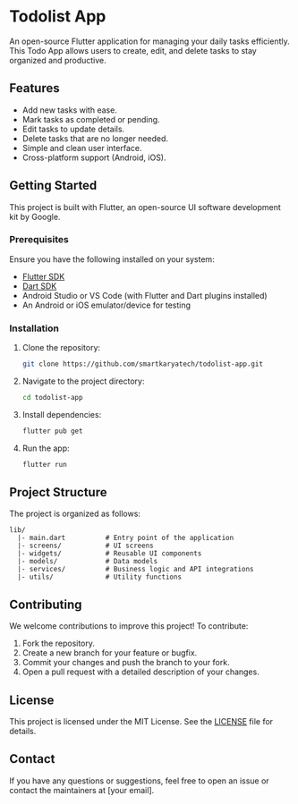 # Todolist App

An open-source Flutter application for managing your daily tasks efficiently. This Todo App allows users to create, edit, and delete tasks to stay organized and productive.

## Features

- Add new tasks with ease.
- Mark tasks as completed or pending.
- Edit tasks to update details.
- Delete tasks that are no longer needed.
- Simple and clean user interface.
- Cross-platform support (Android, iOS).

## Getting Started

This project is built with Flutter, an open-source UI software development kit by Google.

### Prerequisites

Ensure you have the following installed on your system:

- [Flutter SDK](https://docs.flutter.dev/get-started/install)
- [Dart SDK](https://dart.dev/get-dart)
- Android Studio or VS Code (with Flutter and Dart plugins installed)
- An Android or iOS emulator/device for testing

### Installation

1. Clone the repository:

   ```bash
   git clone https://github.com/smartkaryatech/todolist-app.git
   ```

2. Navigate to the project directory:

   ```bash
   cd todolist-app
   ```

3. Install dependencies:

   ```bash
   flutter pub get
   ```

4. Run the app:
   ```bash
   flutter run
   ```

## Project Structure

The project is organized as follows:

```
lib/
  |- main.dart          # Entry point of the application
  |- screens/           # UI screens
  |- widgets/           # Reusable UI components
  |- models/            # Data models
  |- services/          # Business logic and API integrations
  |- utils/             # Utility functions
```

## Contributing

We welcome contributions to improve this project! To contribute:

1. Fork the repository.
2. Create a new branch for your feature or bugfix.
3. Commit your changes and push the branch to your fork.
4. Open a pull request with a detailed description of your changes.

## License

This project is licensed under the MIT License. See the [LICENSE](LICENSE) file for details.

## Contact

If you have any questions or suggestions, feel free to open an issue or contact the maintainers at [your email].
